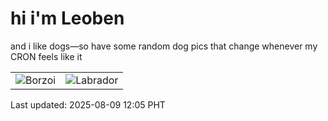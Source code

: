 # hi i'm Leoben

and i like dogs—so have some random dog pics that change whenever my CRON feels like it

|  |  |
|--------|----------|
| ![Borzoi](https://random-dog-vercel.vercel.app/api/random-borzoi?v=1754712358) | ![Labrador](https://random-dog-vercel.vercel.app/api/random-labrador?v=1754712358) |

Last updated: 2025-08-09 12:05 PHT
